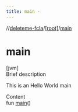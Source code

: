 ```yaml
---
title: main -
---
```

//[deleteme-fcla](../index.md)/[[root]](index.md)/[main](main.md)



# main  
[jvm]  
Brief description  


This is an Hello World main

  
Content  
fun [main](main.md)()  



